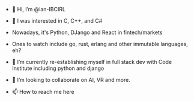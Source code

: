- 👋 Hi, I’m @ian-IBCIRL

- 👀 I was interested in C, C++, and C# 
- Nowadays, it's Python, DJango and React in fintech/markets
- Ones to watch include go, rust, erlang and other immutable languages, eh?

- 🌱 I’m currently re-establishing myself in full stack dev with Code Institute including python and django

- 💞️ I’m looking to collaborate on AI, VR and more.
- 📫 How to reach me here

<!---
ian-IBCIRL/ian-IBCIRL is a ✨ special ✨ repository because its `README.md` (this file) appears on your GitHub profile.
You can click the Preview link to take a look at your changes.
--->
